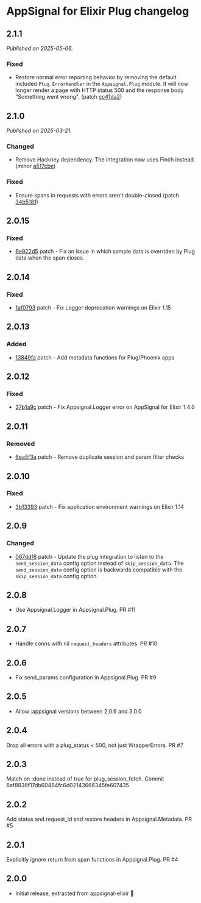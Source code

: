 # AppSignal for Elixir Plug changelog

## 2.1.1

_Published on 2025-05-06._

### Fixed

- Restore normal error reporting behavior by removing the default included `Plug.ErrorHandler` in the `Appsignal.Plug` module. It will now longer render a page with HTTP status 500 and the response body "Something went wrong". (patch [cc41da2](https://github.com/appsignal/appsignal-elixir-plug/commit/cc41da2f248b4d21580a47377695b98aec84d1c5))

## 2.1.0

_Published on 2025-03-21._

### Changed

- Remove Hackney dependency. The integration now uses Finch instead. (minor [a517cbe](https://github.com/appsignal/appsignal-elixir-plug/commit/a517cbede9d1c1f3f87a1fd75d5ab0f64c7a3f72))

### Fixed

- Ensure spans in requests with errors aren't double-closed (patch [34b5181](https://github.com/appsignal/appsignal-elixir-plug/commit/34b51817ed4473e70b71361b4295c8fc1133fc25))

## 2.0.15

### Fixed

- [6e922d5](https://github.com/appsignal/appsignal-elixir-plug/commit/6e922d56974e6b6cb9b1e43157dccf1e6dd3c54c) patch - Fix an issue in which sample data is overriden by Plug data when the span closes.

## 2.0.14

### Fixed

- [1af0793](https://github.com/appsignal/appsignal-elixir-plug/commit/1af0793a9cf9e705b8bb6794ea8107ba8314b66b) patch - Fix Logger deprecation warnings on Elixir 1.15

## 2.0.13

### Added

- [13849fa](https://github.com/appsignal/appsignal-elixir-plug/commit/13849fa3ad0a764006eebd6d37e4aaac837bb035) patch - Add metadata functions for Plug/Phoenix apps

## 2.0.12

### Fixed

- [37b1a9c](https://github.com/appsignal/appsignal-elixir-plug/commit/37b1a9c83b5b63af870516747febf2315033d8b9) patch - Fix Appsignal.Logger error on AppSignal for Elixir 1.4.0

## 2.0.11

### Removed

- [6ea5f3a](https://github.com/appsignal/appsignal-elixir-plug/commit/6ea5f3a0e0898a56eede4ff4dad142880dbdeeb8) patch - Remove duplicate session and param filter checks

## 2.0.10

### Fixed

- [3b13393](https://github.com/appsignal/appsignal-elixir-plug/commit/3b133934588362865c9d52f6ad79813bee5ede71) patch - Fix application environment warnings on Elixir 1.14

## 2.0.9

### Changed

- [067ddf6](https://github.com/appsignal/appsignal-elixir-plug/commit/067ddf61e0f2b70041dc8858832bd74537211010) patch - Update the plug integration to listen to the `send_session_data` config option instead of
  `skip_session_data`. The `send_session_data` config option is backwards compatible with
  the `skip_session_data` config option.

## 2.0.8
* Use Appsignal.Logger in Appsignal.Plug. PR #11

## 2.0.7
* Handle conns with nil `request_headers` attributes. PR #10

## 2.0.6
* Fix send_params configuration in Appsignal.Plug. PR #9

## 2.0.5
* Allow :appsignal versions between 2.0.6 and 3.0.0

## 2.0.4
Drop all errors with a plug_status < 500, not just WrapperErrors. PR #7

## 2.0.3
Match on :done instead of true for plug_session_fetch. Commit 8af8836f17db60484fc6d02143666345fe607435

## 2.0.2
Add status and request_id and restore headers in Appsignal.Metadata. PR #5

## 2.0.1
Explicitly ignore return from span functions in Appsignal.Plug. PR #4

## 2.0.0
* Initial release, extracted from appsignal-elixir 🎉
